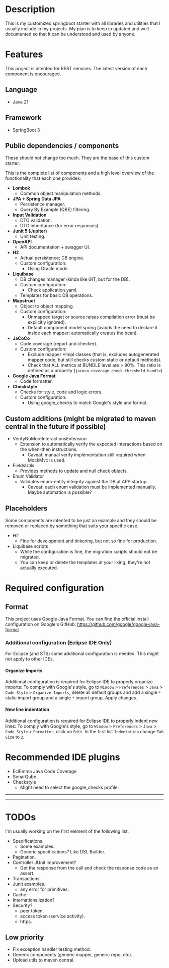 # Description
This is my customized springboot starter with all libraries and utilities that I usually include in my projects.
My plan is to keep ip updated and well documented so that it can be understood and used by anyone.






# Features
This project is intented for REST services.
The latest version of each component is encouraged.

## Language
- Java 21

## Framework
- SpringBoot 3

## Public dependencies / components
These should not change too much. They are the base of this custom starter.

This is the complete list of components and a high level overview of the functionality that each one provides:
- **Lombok**
    + Common object manipulation methods.
- **JPA + Spring Data JPA**
    + Persistence manager.
    + Query By Example (QBE) filtering.
- **Input Validation**
    + DTO validation.
    + DTO inheritance (for error responses).
- **Junit 5 (Jupiter)**
    + Unit testing.
- **OpenAPI**
    + API documentation + swagger UI.
- **H2**
    + Actual persistence; DB engine.
    + Custom configuration:
        * Using Oracle mode.
- **Liquibase**
    + DB changes manager (kinda like GIT, but for the DB).
    + Custom configuration:
        * Check application.yaml.
    + Templates for basic DB operations.
- **Mapstruct**
    + Object to object mapping.
    + Custom configuration:
        * Unmapped target or source raises compilation error (must be explicitly ignored).
        * Default component model spring (avoids the need to declare it inside each mapper; automatically creates the bean).
- **JaCoCo**
    + Code coverage (report and checker).
    + Custom configuration:
        * Exclude mapper *Impl classes (that is, excludes autogenerated mapper code, but still checks custom static or default methods).
        * Check that ALL metrics at BUNDLE level are > 90%. This ratio is defined as a property (`jacoco-coverage-check-threshold-bundle`).
- **Google Java Format**
    + Code formatter.
- **Checkstyle**
    + Checks for style, code and logic errors.
    + Custom configuration:
        * Using google_checks to match Google's style and format.

## Custom additions (might be migrated to maven central in the future if possible)
- VerifyNoMoreInteractionsExtension
    + Extension to automatically verify the expected interactions based on the when-then instructions.
        * Caveat: manual verify implementation still required when MockMvc is used.
- FieldsUtils
    + Provides methods to update and null check objects.
- Enum Validator
    + Validates enum-entity integrity against the DB at APP startup.
        * Caveat: each enum validation must be implemented manually. Maybe automation is possible?

## Placeholders
Some components are intented to be just an example and they should be removed or replaced by something that suits your specific case.
- H2
    + Fine for development and tinkering, but not so fine for production.
- Liquibase scripts
    + While the configuration is fine, the migration scripts should not be migrated.
    + You can keep or delete the templates at your liking; they're not actually executed.







# Required configuration

## Format
This project uses Google Java Format. You can find the official install configuration on Google's GitHub:
https://github.com/google/google-java-format

### Additional configuration (Eclipse IDE Only)
For Eclipse (and STS) some additional configuration is needed. This might not apply to other IDEs.
#### Organize Imports
Additional configuration is required for Eclipse IDE to properly organize imports:
To comply with Google's style, go to `Window` > `Preferences` > `Java` > `Code Style` > `Organize Imports`, delete all default groups and add a single `*` static import group and a single `*` import group. Apply changes.

#### New line indentation
Additional configuration is required for Eclipse IDE to properly indent new lines:
To comply with Google's style, go to `Window` > `Preferences` > `Java` > `Code Style` > `Formatter`, click on `Edit`.
In the first list `Indentation` change `Tab Size` to `2`.






# Recommended IDE plugins
- EclEmma Java Code Coverage
- SonarQube
- Checkstyle
    + Might need to select the google_checks profile.





---
---

# TODOs
I'm usually working on the first element of the following list:
- Specifications.
    + Some examples.
    + Generic specifications? Like DSL Builder.
- Pagination.
- Controller JUnit improvement?
    + Get the response from the call and check the response code as an assert.
- Transactions.
- Junit examples.
    + any error for primitives.
- Cache.
- Internationalization?
- Security?
    + peer token.
    + access token (service activity).
    + https.

## Low priority
- Fix exception handler testing method.
- Generic components (generic mapper, generic repo, etc).
- Upload utils to maven central.
